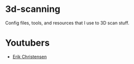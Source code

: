 # 3d-scanning
Config files, tools, and resources that I use to 3D scan stuff.

# Youtubers

 - [Erik Christensen](https://www.youtube.com/c/ErikChristensensScanSpace)
 
